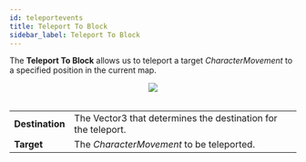 ```yaml
---
id: teleportevents
title: Teleport To Block
sidebar_label: Teleport To Block
---
```


The **Teleport To Block** allows us to teleport a target *CharacterMovement* to a specified position in the current map.

<center><img src="/img/blocks/teleportblock.png" /></center>
<br />
<table>
    <tr>
        <td><b>Destination</b></td><td>The Vector3 that determines the destination for the teleport.</td>
    </tr>
    <tr>
        <td><b>Target</b></td><td>The <i>CharacterMovement</i> to be teleported.</td>
    </tr>
</table>